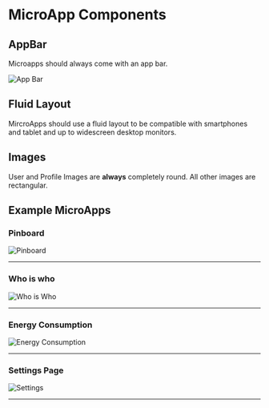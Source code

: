 # MicroApp Components

## AppBar

Microapps should always come with an app bar.

![App Bar](https://raw.githubusercontent.com/allthings/developers/master/design-guide/components/assets/app.bar.svg?sanitize=true)

## Fluid Layout

MircroApps should use a fluid layout to be compatible with smartphones and 
tablet and up to widescreen desktop monitors.

## Images

User and Profile Images are **always** completely round. All other images are 
rectangular.

## Example MicroApps

### Pinboard
![Pinboard](https://github.com/allthings/developers/blob/master/design-guide/components/assets/example.pinboard.png?raw=true)

****

### Who is who
![Who is Who](https://github.com/allthings/developers/blob/master/design-guide/components/assets/example.whoiswho.png?raw=true)

****

### Energy Consumption
![Energy Consumption](https://github.com/allthings/developers/blob/master/design-guide/components/assets/example.energy.png?raw=true)

****

### Settings Page
![Settings](https://github.com/allthings/developers/blob/master/design-guide/components/assets/example.settings.png?raw=true)

****